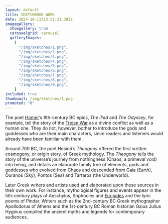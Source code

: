 ```yaml
---
layout: default
title: SKETCHBOOK WORK
date: 2024-10-11T13:51:21.303Z
imagegallery:
  showgallery: true
  carouselgrid: carousel
  galleryImages:
    [
      "/img/sketches/1.png",
      "/img/sketches/2.png",
      "/img/sketches/3.png",
      "/img/sketches/4.png",
      "/img/sketches/5.png",
      "/img/sketches/6.png",
      "/img/sketches/7.png",
      "/img/sketches/8.png",
      "/img/sketches/9.png",
    ]
included: true
thumbnail: /img/sketches/1.png
promoted: "0"
---
```


<div class="page-body mt-10 mb-20 w-60vw">

The poet [Homer](https://www.biography.com/writer/homer)’s 8th-century BC epics, *The Iliad* and *The Odyssey*, for example, tell the story of the [Trojan War](https://www.history.com/topics/ancient-history/trojan-war) as a divine conflict as well as a human one. They do not, however, bother to introduce the gods and goddesses who are their main characters, since readers and listeners would already have been familiar with them.

Around 700 BC, the poet Hesiod’s *Theogony* offered the first written cosmogony, or origin story, of Greek mythology. The *Theogony* tells the story of the universe’s journey from nothingness (Chaos, a primeval void) into being, and details an elaborate family tree of elements, gods and goddesses who evolved from Chaos and descended from Gaia (Earth), Ouranos (Sky), Pontos (Sea) and Tartaros (the Underworld).

Later Greek writers and artists used and elaborated upon these sources in their own work. For instance, mythological figures and events appear in the 5th-century plays of Aeschylus, Sophocles and [Euripides](https://www.biography.com/writer/euripides) and the lyric poems of Pindar. Writers such as the 2nd-century BC Greek mythographer Apollodorus of Athens and the 1st-century BC Roman historian Gaius Julius Hyginus compiled the ancient myths and legends for contemporary audiences.

</div>
